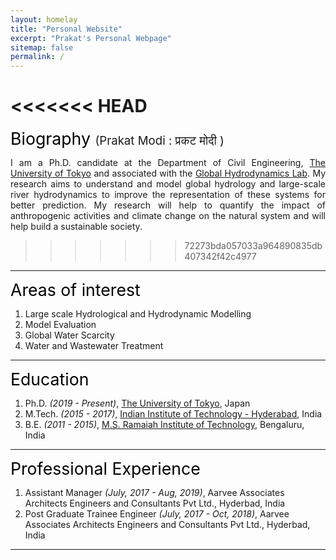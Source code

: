 ```yaml
---
layout: homelay
title: "Personal Website"
excerpt: "Prakat's Personal Webpage"
sitemap: false
permalink: /
---
```


<<<<<<< HEAD
=======
<!-- ### Biography <span style="font-size: 1em"> Prakat Modi ( प्रकट मोदी )<br> -->
<span style="font-size: 20pt; color:black"> Biography </span>
<span style="font-size: 14pt"> (Prakat Modi : प्रकट मोदी )</span><br>


<p style="text-align: justify">I am a Ph.D. candidate at the Department of Civil Engineering, <a href="https://www.u-tokyo.ac.jp/en/">The University of Tokyo</a> and associated with the <a href="https://global-hydrodynamics.github.io/">Global Hydrodynamics Lab</a>. My research aims to understand and model global hydrology and large-scale river hydrodynamics to improve the representation of these systems for better prediction. My research will help to quantify the impact of anthropogenic activities and climate change on the natural system and will help build a sustainable society.
<br /></p>

>>>>>>> 72273bda057033a964890835db407342f42c4977
---

<span style="font-size: 20pt; color:black"> Areas of interest </span>
1. Large scale Hydrological and Hydrodynamic Modelling <br>
2. Model Evaluation
3. Global Water Scarcity 
4. Water and Wastewater Treatment 

---

<span style="font-size: 20pt; color:Black"> Education </span>
1. Ph.D. *(2019 - Present)*, [The University of Tokyo](https://www.u-tokyo.ac.jp/en/), Japan
2. M.Tech. *(2015 - 2017)*, [Indian Institute of Technology - Hyderabad](https://iith.ac.in/), India
3. B.E. *(2011 - 2015)*, [M.S. Ramaiah Institute of Technology](http://msrit.edu/), Bengaluru, India

---

<span style="font-size: 20pt; color:Black"> Professional Experience </span>
1. Assistant Manager *(July, 2017 - Aug, 2019)*, Aarvee Associates Architects Engineers and Consultants Pvt Ltd., Hyderbad, India
2. Post Graduate Trainee Engineer *(July, 2017 - Oct, 2018)*, Aarvee Associates Architects Engineers and Consultants Pvt Ltd., Hyderbad, India


---
